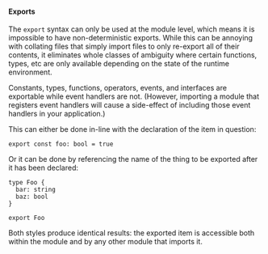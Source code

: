 #### Exports

The `export` syntax can only be used at the module level, which means it is impossible to have non-deterministic exports. While this can be annoying with collating files that simply import files to only re-export all of their contents, it eliminates whole classes of ambiguity where certain functions, types, etc are only available depending on the state of the runtime environment.

Constants, types, functions, operators, events, and interfaces are exportable while event handlers are not. (However, importing a module that registers event handlers will cause a side-effect of including those event handlers in your application.)

This can either be done in-line with the declaration of the item in question:

```alan
export const foo: bool = true
```

Or it can be done by referencing the name of the thing to be exported after it has been declared:

```alan
type Foo {
  bar: string
  baz: bool
}

export Foo
```

Both styles produce identical results: the exported item is accessible both within the module and by any other module that imports it.

